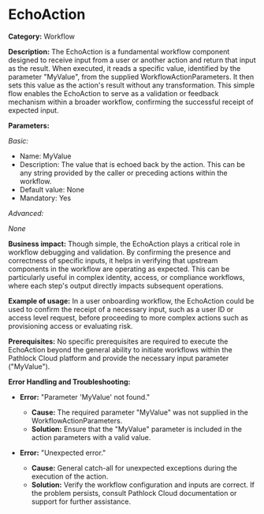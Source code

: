 # EchoAction

**Category:** Workflow

**Description:** 
The EchoAction is a fundamental workflow component designed to receive input from a user or another action and return that input as the result. When executed, it reads a specific value, identified by the parameter "MyValue", from the supplied WorkflowActionParameters. It then sets this value as the action's result without any transformation. This simple flow enables the EchoAction to serve as a validation or feedback mechanism within a broader workflow, confirming the successful receipt of expected input.

**Parameters:** 

_Basic:_

- Name: MyValue
- Description: The value that is echoed back by the action. This can be any string provided by the caller or preceding actions within the workflow.
- Default value: None
- Mandatory: Yes

_Advanced:_

_None_

**Business impact:** 
Though simple, the EchoAction plays a critical role in workflow debugging and validation. By confirming the presence and correctness of specific inputs, it helps in verifying that upstream components in the workflow are operating as expected. This can be particularly useful in complex identity, access, or compliance workflows, where each step's output directly impacts subsequent operations.

**Example of usage:**
In a user onboarding workflow, the EchoAction could be used to confirm the receipt of a necessary input, such as a user ID or access level request, before proceeding to more complex actions such as provisioning access or evaluating risk.

**Prerequisites:** 
No specific prerequisites are required to execute the EchoAction beyond the general ability to initiate workflows within the Pathlock Cloud platform and provide the necessary input parameter ("MyValue").

**Error Handling and Troubleshooting:** 

- **Error:** "Parameter 'MyValue' not found."
    - **Cause:** The required parameter "MyValue" was not supplied in the WorkflowActionParameters.
    - **Solution:** Ensure that the "MyValue" parameter is included in the action parameters with a valid value.

- **Error:** "Unexpected error."
    - **Cause:** General catch-all for unexpected exceptions during the execution of the action.
    - **Solution:** Verify the workflow configuration and inputs are correct. If the problem persists, consult Pathlock Cloud documentation or support for further assistance.